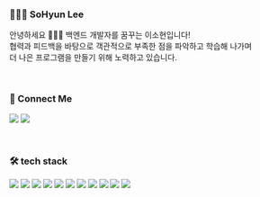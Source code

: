 <div align="">


### 👩🏻‍💻 SoHyun Lee
  
안녕하세요 🙇🏻‍♀ 백엔드 개발자를 꿈꾸는 이소현입니다!
  <br>
협력과 피드백을 바탕으로 객관적으로 부족한 점을 파악하고 학습해 나가며
  <br>
더 나은 프로그램을 만들기 위해 노력하고 있습니다.
  

<br>
  
### 🤝 Connect Me
<a href="mailto:sh-119@naver.com"><img src="https://img.shields.io/badge/Mail-black?style=flat-square&logo=gmail&logoColor=black&link=mailto:sh-119@naver.com"/></a>
<a href="https://www.notion.so/2b67e3ca043f4c3f982dad7bbf5195b8"><img src="https://img.shields.io/badge/Notion-black?style=flat-square&logo=Notion&logoColor=#000000&link=https://www.notion.so/2b67e3ca043f4c3f982dad7bbf5195b8"/></a>

  
<br>
  
### 🛠 tech stack
<div class="d-flex">
<img src="https://img.shields.io/badge/java-orange?style=flat-square&logo=java&logoColor=white"/>
<img src="https://img.shields.io/badge/C-A8B9CC?style=flat-square&logo=C&logoColor=white"/>
<img src="https://img.shields.io/badge/Python-3776AB?style=flat-square&logo=Python&logoColor=white"/>
<img src="https://img.shields.io/badge/Spring-6DB33F?style=flat-square&logo=Spring&logoColor=white"/>
<img src="https://img.shields.io/badge/MySQL-4479A1?style=flat-square&logo=MySQL&logoColor=white"/>
<img src="https://img.shields.io/badge/Linux-FCC624?style=flat-square&logo=Linux&logoColor=white"/>
<img src="https://img.shields.io/badge/amazonec2-FCC624?style=flat-square&logo=AmazonEC2&logoColor=#FF9900"/>

<img src="https://img.shields.io/badge/JavaScript-black?style=flat-square&logo=JavaScript&logoColor=F7DF1E"/>
<img src="https://img.shields.io/badge/HTML5-E34F26?style=flat-square&logo=HTML5&logoColor=white"/>
<img src="https://img.shields.io/badge/CSS3-1572B6?style=flat-square&logo=CSS3&logoColor=white"/>
<img src="https://img.shields.io/badge/jQuery-0769AD?style=flat-square&logo=jQuery&logoColor=white"/>
</div>

  

